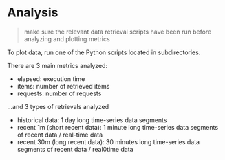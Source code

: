 # Analysis
> make sure the relevant data retrieval scripts have been run before analyzing and plotting metrics

To plot data, run one of the Python scripts located in subdirectories.

There are 3 main metrics analyzed:
- elapsed: execution time
- items: number of retrieved items
- requests: number of requests

...and 3 types of retrievals analyzed
- historical data: 1 day long time-series data segments
- recent 1m (short recent data): 1 minute long time-series data segments of recent data / real-time data
- recent 30m (long recent data): 30 minutes long time-series data segments of recent data / real0time data